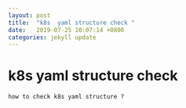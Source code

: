 ```yaml
---
layout: post
title:  "k8s  yaml structure check "
date:   2019-07-25 10:07:14 +0800
categories: jekyll update
---
```

#  k8s  yaml structure check



```
how to check k8s yaml structure ?
```


